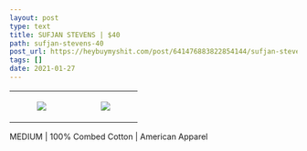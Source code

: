 ```yaml
---
layout: post
type: text
title: SUFJAN STEVENS | $40
path: sufjan-stevens-40
post_url: https://heybuymyshit.com/post/641476883822854144/sufjan-stevens-40
tags: []
date: 2021-01-27
---
```




<table style="width:100%;"><tr><td style="vertical-align:top;">
      <figure class="tmblr-full" data-orig-height="2048" data-orig-width="1365" data-orig-src="https://concertshirts.netlify.app/shirts/0140/0140-01.jpg"><img src="https://64.media.tumblr.com/1f672ab7d69987e73802f4f0044c5559/be1274ae7a353612-fe/s540x810/a62a96f1ac13b13d23c305d01b089f5de62e91fb.jpg" data-orig-height="2048" data-orig-width="1365" data-orig-src="https://concertshirts.netlify.app/shirts/0140/0140-01.jpg"/></figure></td>
    <td style="vertical-align:top;">
      <figure class="tmblr-full" data-orig-height="2048" data-orig-width="1365" data-orig-src="https://concertshirts.netlify.app/shirts/0140/0140-02.jpg"><img src="https://64.media.tumblr.com/e553bb615cb647ef879b492fe9065685/be1274ae7a353612-27/s540x810/09ad95433fea8a49ed147be662bad95bb621b9a2.jpg" data-orig-height="2048" data-orig-width="1365" data-orig-src="https://concertshirts.netlify.app/shirts/0140/0140-02.jpg"/></figure></td>
  </tr></table><p>
  MEDIUM | 100% Combed Cotton | American Apparel
</p>
